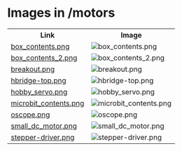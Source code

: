 # Images in /motors

<!-- This README lists all image files in the /motors directory -->
<table>
  <tr>
    <th>Link</th>
    <th>Image</th>
  </tr>
  <tr>
    <td><a href="https://images.jointheleague.org/motors/box_contents.png">box_contents.png</a></td>
    <td><img src="https://images.jointheleague.org/motors/box_contents.png" alt="box_contents.png" style="max-width:200px; max-height:200px;"></td>
  </tr>
  <tr>
    <td><a href="https://images.jointheleague.org/motors/box_contents_2.png">box_contents_2.png</a></td>
    <td><img src="https://images.jointheleague.org/motors/box_contents_2.png" alt="box_contents_2.png" style="max-width:200px; max-height:200px;"></td>
  </tr>
  <tr>
    <td><a href="https://images.jointheleague.org/motors/breakout.png">breakout.png</a></td>
    <td><img src="https://images.jointheleague.org/motors/breakout.png" alt="breakout.png" style="max-width:200px; max-height:200px;"></td>
  </tr>
  <tr>
    <td><a href="https://images.jointheleague.org/motors/hbridge-top.png">hbridge-top.png</a></td>
    <td><img src="https://images.jointheleague.org/motors/hbridge-top.png" alt="hbridge-top.png" style="max-width:200px; max-height:200px;"></td>
  </tr>
  <tr>
    <td><a href="https://images.jointheleague.org/motors/hobby_servo.png">hobby_servo.png</a></td>
    <td><img src="https://images.jointheleague.org/motors/hobby_servo.png" alt="hobby_servo.png" style="max-width:200px; max-height:200px;"></td>
  </tr>
  <tr>
    <td><a href="https://images.jointheleague.org/motors/microbit_contents.png">microbit_contents.png</a></td>
    <td><img src="https://images.jointheleague.org/motors/microbit_contents.png" alt="microbit_contents.png" style="max-width:200px; max-height:200px;"></td>
  </tr>
  <tr>
    <td><a href="https://images.jointheleague.org/motors/oscope.png">oscope.png</a></td>
    <td><img src="https://images.jointheleague.org/motors/oscope.png" alt="oscope.png" style="max-width:200px; max-height:200px;"></td>
  </tr>
  <tr>
    <td><a href="https://images.jointheleague.org/motors/small_dc_motor.png">small_dc_motor.png</a></td>
    <td><img src="https://images.jointheleague.org/motors/small_dc_motor.png" alt="small_dc_motor.png" style="max-width:200px; max-height:200px;"></td>
  </tr>
  <tr>
    <td><a href="https://images.jointheleague.org/motors/stepper-driver.png">stepper-driver.png</a></td>
    <td><img src="https://images.jointheleague.org/motors/stepper-driver.png" alt="stepper-driver.png" style="max-width:200px; max-height:200px;"></td>
  </tr>
</table>

